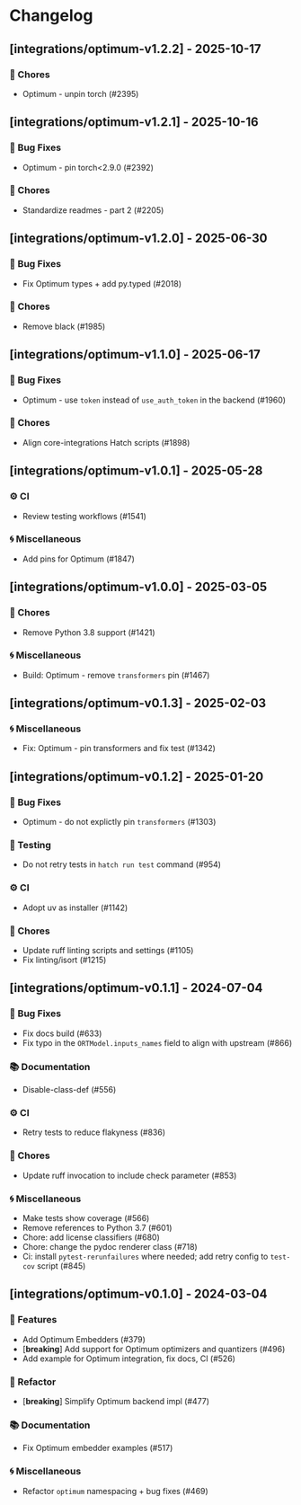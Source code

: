 # Changelog

## [integrations/optimum-v1.2.2] - 2025-10-17

### 🧹 Chores

- Optimum - unpin torch (#2395)


## [integrations/optimum-v1.2.1] - 2025-10-16

### 🐛 Bug Fixes

- Optimum - pin torch<2.9.0 (#2392)

### 🧹 Chores

- Standardize readmes - part 2 (#2205)


## [integrations/optimum-v1.2.0] - 2025-06-30

### 🐛 Bug Fixes

- Fix Optimum types + add py.typed (#2018)

### 🧹 Chores

- Remove black (#1985)


## [integrations/optimum-v1.1.0] - 2025-06-17

### 🐛 Bug Fixes

- Optimum - use `token` instead of `use_auth_token` in the backend (#1960)

### 🧹 Chores

- Align core-integrations Hatch scripts (#1898)


## [integrations/optimum-v1.0.1] - 2025-05-28


### ⚙️ CI

- Review testing workflows (#1541)

### 🌀 Miscellaneous

- Add pins for Optimum (#1847)

## [integrations/optimum-v1.0.0] - 2025-03-05

### 🧹 Chores

- Remove Python 3.8 support (#1421)

### 🌀 Miscellaneous

- Build: Optimum - remove `transformers` pin (#1467)

## [integrations/optimum-v0.1.3] - 2025-02-03

### 🌀 Miscellaneous

- Fix: Optimum - pin transformers and fix test (#1342)

## [integrations/optimum-v0.1.2] - 2025-01-20

### 🐛 Bug Fixes

- Optimum - do not explictly pin `transformers` (#1303)

### 🧪 Testing

- Do not retry tests in `hatch run test` command (#954)

### ⚙️ CI

- Adopt uv as installer (#1142)

### 🧹 Chores

- Update ruff linting scripts and settings (#1105)
- Fix linting/isort (#1215)


## [integrations/optimum-v0.1.1] - 2024-07-04

### 🐛 Bug Fixes

- Fix docs build (#633)
- Fix typo in the `ORTModel.inputs_names` field to align with upstream (#866)

### 📚 Documentation

- Disable-class-def (#556)

### ⚙️ CI

- Retry tests to reduce flakyness (#836)

### 🧹 Chores

- Update ruff invocation to include check parameter (#853)

### 🌀 Miscellaneous

- Make tests show coverage (#566)
- Remove references to Python 3.7 (#601)
- Chore: add license classifiers (#680)
- Chore: change the pydoc renderer class (#718)
- Ci: install `pytest-rerunfailures` where needed; add retry config to `test-cov` script (#845)

## [integrations/optimum-v0.1.0] - 2024-03-04

### 🚀 Features

- Add Optimum Embedders (#379)
- [**breaking**] Add support for Optimum optimizers and quantizers (#496)
- Add example for Optimum integration, fix docs, CI (#526)

### 🚜 Refactor

- [**breaking**] Simplify Optimum backend impl (#477)

### 📚 Documentation

- Fix Optimum embedder examples (#517)

### 🌀 Miscellaneous

- Refactor `optimum` namespacing + bug fixes (#469)

<!-- generated by git-cliff -->
